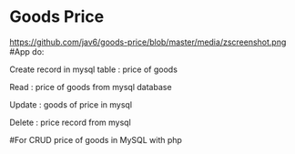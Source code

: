 # Goods Price
https://github.com/jav6/goods-price/blob/master/media/zscreenshot.png
#App do:

Create record in mysql table : price of goods

Read : price of goods from mysql database

Update : goods of price in mysql

Delete : price record from mysql

#For CRUD price of goods in MySQL with php